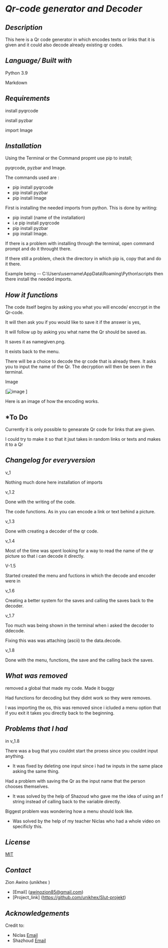 # *Qr-code generator and Decoder*

## *Description*

This here is a Qr code generator in which encodes texts or links that it is given and it could also decode already existing qr codes.

## *Language/ Built with*

Python 3.9

Markdown

## *Requirements*

install pyqrcode

install pyzbar

import Image

## *Installation*

Using the Terminal or the Command propmt use pip to install;

 pyqrcode, pyzbar and Image.

The commands used are :

- pip install pyqrcode
- pip install pyzbar
- pip install Image

 First is installing the needed imports from python.
 This is done by writing:

- pip install (name of  the installation)
- i.e pip install pyqrcode
- pip install pyzbar
- pip install Image.

If there is a problem with installing through the terminal,
 open command prompt and do it throught there.

 If there still a problem, check the directory in which pip is, copy that and do it there.

 Example being -- C:\Users\username\AppData\Roaming\Python\scripts
 then there install the needed imports.

## *How it functions*

The code itself  begins by asking you what you will encode/ enccrypt in the Qr-code.

It will then ask you if you would like to save it if the answer is yes,

It will follow up by asking you what name the Qr should be saved as.

It saves it as namegiven.png.

It exists back to the menu.

There will be a choice to decode the qr code that is already there. It asks you to input the name of the Qr. The decryption will then be seen in the terminal.

Image

[![image](https://user-images.githubusercontent.com/95760773/168820606-41ef7d5e-cf0c-4fbf-936f-1f780e57b17b.png)
]

Here is an image of how the encoding works.

## *To Do

Currently it is only possible to genearate Qr code for links that are given.

I could try to make it so that it jsut takes in random links or texts and makes it to a Qr

## *Changelog for everyversion*

v_1

Nothing much done here
installation of imports

v_1.2

Done with the writing of the code.

The code functions. As in you can encode a link or text behind a picture.

v_1.3

Done with creating a decoder of the qr code.

v_1.4

Most of the time was spent looking for a way to read the name of the qr picture so that i can decode it directly.

V-1.5

Started created the menu and fuctions in which the decode and encoder were in

v_1.6

Creating a better system for the saves and calling the saves back to the decoder.

v_1.7

Too much was being shown in the terminal when i asked the decoder to ddecode.

Fixing this was was attaching (ascii) to the data.decode.

v_1.8

Done with the menu, functions, the save and the calling back the saves.

## *What was removed*

removed a global that made my code. Made it buggy

Had functions for decoding but they didnt work so they were removes.

I was importing the os, this was removed since i icluded a menu option that if you exit it takes you directly back to the beginning.

## *Problems that I had*

in v_1.8

There was a bug that you couldnt start the proess since you couldnt input anything.

- It was fixed by deleting one input since  i had tw inputs in the same place asking the same thing.

Had a problem with saving the Qr as the input name that the person chooses themselves.

- It was solved by the help of Shazoud who gave me the idea of using an f string instead of calling back to the variable directly.

Biggest problem was wondering how a menu should look like.

- Was solved by the help of my teacher Niclas who had a whole video on specificly this.

## *License*

[MIT](https://choosealicense.com/licenses/mit/)

## *Contact*

Zion Awino (unikhex )

- [Email] (awinozion85@gmail.com)
- [Project_link] (<https://github.com/unikhex/Slut-projekt>)

## *Acknowledgements*

Credit to:

- Niclas
[Email](niclas.lund@ga.ntig.se)
- Shazhoud
[Email](shahzod.ravshanov@elev.ga.ntig.se )
